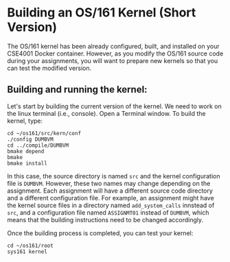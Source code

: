# Building an OS/161 Kernel (Short Version)

The OS/161 kernel has been already configured, built, and installed on your CSE4001 Docker container. However, as you modify the OS/161 source code during your assignments, you will want to prepare 
new kernels so that you can test the modified version.

## Building and running the kernel: 

Let's start by building the current version of the kernel. We need to work on the linux terminal (i.e., console). Open a Terminal window. To build the kernel, type: 

```shell
cd ~/os161/src/kern/conf
./config DUMBVM
cd ../compile/DUMBVM
bmake depend
bmake
bmake install
```

In this case, the source directory is named `src` and the kernel configuration file is `DUMBVM`. However, these two names may change depending on the assignment. Each assignment will have a different source code directory and a different configuration file. For example, an assignment might have the kernel source files in a directory named `add_system_calls` innstead of `src`, and a configuration file named `ASSIGNMT01` instead of `DUMBVM`, which means that the building instructions need to be changed accordingly. 

Once the building process is completed, you can test your kernel:

```shell
cd ~/os161/root
sys161 kernel
```


